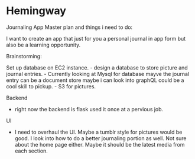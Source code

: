 # Hemingway
Journaling App
Master plan and things i need to do:

I want to create an app that just for you a personal journal in app form but also be a learning opportunity.


Brainstorming:

Set up database on EC2 instance.
    - design a database to store picture and journal entries. 
    - Currently looking at Mysql for database mayve the journal entry can be a document store maybe i can look into graphQL could be a cool skill to pickup. 
    - S3 for pictures. 

Backend 
- right now the backend is flask used it once at a pervious job. 

UI 
- I need to overhaul the UI. Maybe a tumblr style for pictures would be good. I look into how to do a better journaling portion as well.  Not sure about the home page either. Maybe it should be the latest media from each section. 